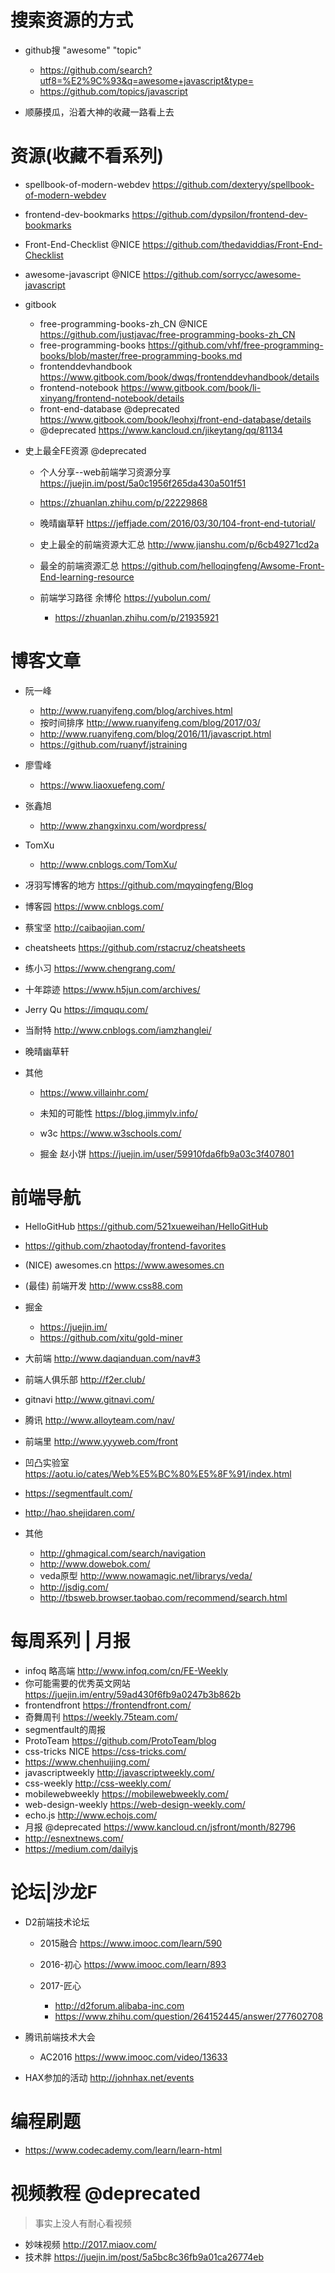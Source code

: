 # 搜索资源的方式

- github搜 "awesome"  "topic"
  - https://github.com/search?utf8=%E2%9C%93&q=awesome+javascript&type=
  - https://github.com/topics/javascript

- 顺藤摸瓜，沿着大神的收藏一路看上去

# 资源(收藏不看系列)

- spellbook-of-modern-webdev <https://github.com/dexteryy/spellbook-of-modern-webdev>
- frontend-dev-bookmarks <https://github.com/dypsilon/frontend-dev-bookmarks>
- Front-End-Checklist @NICE <https://github.com/thedaviddias/Front-End-Checklist>
- awesome-javascript @NICE <https://github.com/sorrycc/awesome-javascript>

- gitbook

  - free-programming-books-zh_CN @NICE <https://github.com/justjavac/free-programming-books-zh_CN>
  - free-programming-books <https://github.com/vhf/free-programming-books/blob/master/free-programming-books.md>
  - frontenddevhandbook <https://www.gitbook.com/book/dwqs/frontenddevhandbook/details>
  - frontend-notebook <https://www.gitbook.com/book/li-xinyang/frontend-notebook/details>
  - front-end-database @deprecated <https://www.gitbook.com/book/leohxj/front-end-database/details>
  - @deprecated <https://www.kancloud.cn/jikeytang/qq/81134>

- 史上最全FE资源 @deprecated
  - 个人分享--web前端学习资源分享 <https://juejin.im/post/5a0c1956f265da430a501f51>
  - <https://zhuanlan.zhihu.com/p/22229868>
  - 晚晴幽草轩 <https://jeffjade.com/2016/03/30/104-front-end-tutorial/>
  - 史上最全的前端资源大汇总 <http://www.jianshu.com/p/6cb49271cd2a>
  - 最全的前端资源汇总 <https://github.com/helloqingfeng/Awsome-Front-End-learning-resource>
  - 前端学习路径 余博伦 <https://yubolun.com/>

    - <https://zhuanlan.zhihu.com/p/21935921>

# 博客文章

- 阮一峰

  - <http://www.ruanyifeng.com/blog/archives.html>
  - 按时间排序 <http://www.ruanyifeng.com/blog/2017/03/>
  - <http://www.ruanyifeng.com/blog/2016/11/javascript.html>
  - <https://github.com/ruanyf/jstraining>

- 廖雪峰

  - <https://www.liaoxuefeng.com/>

- 张鑫旭

  - <http://www.zhangxinxu.com/wordpress/>

- TomXu

  - <http://www.cnblogs.com/TomXu/>

- 冴羽写博客的地方 <https://github.com/mqyqingfeng/Blog>

- 博客园 <https://www.cnblogs.com/>

- 蔡宝坚 <http://caibaojian.com/>

- cheatsheets <https://github.com/rstacruz/cheatsheets>

- 练小习 https://www.chengrang.com/

- 十年踪迹 <https://www.h5jun.com/archives/>

- Jerry Qu <https://imququ.com/>

- 当耐特 <http://www.cnblogs.com/iamzhanglei/>

- 晚晴幽草轩

- 其他

  - <https://www.villainhr.com/>

  - 未知的可能性 <https://blog.jimmylv.info/>

  - w3c <https://www.w3schools.com/>

  - 掘金 赵小饼 <https://juejin.im/user/59910fda6fb9a03c3f407801>

# 前端导航

- HelloGitHub <https://github.com/521xueweihan/HelloGitHub>
- <https://github.com/zhaotoday/frontend-favorites>
- (NICE) awesomes.cn <https://www.awesomes.cn>
- (最佳) 前端开发 <http://www.css88.com>

- 掘金

  - <https://juejin.im/>
  - <https://github.com/xitu/gold-miner>

- 大前端 <http://www.daqianduan.com/nav#3>

- 前端人俱乐部 <http://f2er.club/>

- gitnavi <http://www.gitnavi.com/>

- 腾讯 <http://www.alloyteam.com/nav/>

- 前端里 <http://www.yyyweb.com/front>

- 凹凸实验室 <https://aotu.io/cates/Web%E5%BC%80%E5%8F%91/index.html>

- <https://segmentfault.com/> 

- <http://hao.shejidaren.com/>

- 其他

  - <http://ghmagical.com/search/navigation>
  - <http://www.dowebok.com/>
  - veda原型 <http://www.nowamagic.net/librarys/veda/>
  - <http://jsdig.com/>
  - <http://tbsweb.browser.taobao.com/recommend/search.html>

# 每周系列 | 月报

- infoq 略高端 http://www.infoq.com/cn/FE-Weekly
- 你可能需要的优秀英文网站 <https://juejin.im/entry/59ad430f6fb9a0247b3b862b>
- frontendfront https://frontendfront.com/
- 奇舞周刊 https://weekly.75team.com/
- segmentfault的周报
- ProtoTeam https://github.com/ProtoTeam/blog
- css-tricks NICE <https://css-tricks.com/>
- <https://www.chenhuijing.com/>
- javascriptweekly <http://javascriptweekly.com/>
- css-weekly <http://css-weekly.com/>
- mobilewebweekly <https://mobilewebweekly.com/>
- web-design-weekly https://web-design-weekly.com/
- echo.js <http://www.echojs.com/>
- 月报 @deprecated <https://www.kancloud.cn/jsfront/month/82796>
- http://esnextnews.com/
- https://medium.com/dailyjs

# 论坛|沙龙F

- D2前端技术论坛

  - 2015融合 <https://www.imooc.com/learn/590>
  - 2016-初心 <https://www.imooc.com/learn/893>
  - 2017-匠心

    - <http://d2forum.alibaba-inc.com>
    - <https://www.zhihu.com/question/264152445/answer/277602708>

- 腾讯前端技术大会

  - AC2016 <https://www.imooc.com/video/13633>

- HAX参加的活动 http://johnhax.net/events


# 编程刷题

- <https://www.codecademy.com/learn/learn-html>

# 视频教程 @deprecated

> 事实上没人有耐心看视频

- 妙味视频 <http://2017.miaov.com/>
- 技术胖 <https://juejin.im/post/5a5bc8c36fb9a01ca26774eb>
